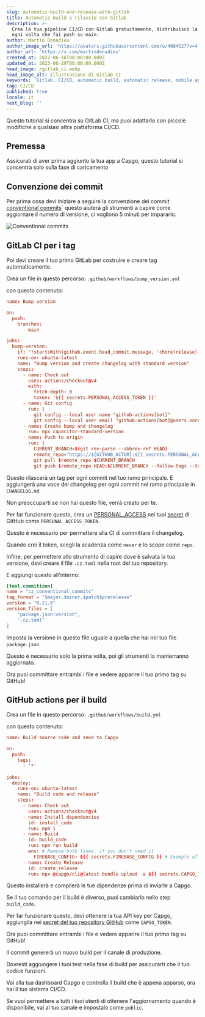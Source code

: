 ```yaml
---
slug: automatic-build-and-release-with-gitlab
title: Automatic build e rilascio con Gitlab
description: >-
  Crea la tua pipeline CI/CD con Gitlab gratuitamente, distribuisci la tua app
  ogni volta che fai push su main.
author: Martin Donadieu
author_image_url: 'https://avatars.githubusercontent.com/u/4084527?v=4'
author_url: 'https://x.com/martindonadieu'
created_at: 2022-06-16T00:00:00.000Z
updated_at: 2023-06-29T00:00:00.000Z
head_image: /gitlab_ci.webp
head_image_alt: Illustrazione di Gitlab CI
keywords: 'Gitlab, CI/CD, automatic build, automatic release, mobile app updates'
tag: CI/CD
published: true
locale: it
next_blog: ''
---
```

Questo tutorial si concentra su GitLab CI, ma puoi adattarlo con piccole modifiche a qualsiasi altra piattaforma CI/CD.

## Premessa

Assicurati di aver prima aggiunto la tua app a Capgo, questo tutorial si concentra solo sulla fase di caricamento

## Convenzione dei commit

Per prima cosa devi iniziare a seguire la convenzione dei commit [conventional commits](https://www.conventionalcommits.org/en/v1.0.0/)\` questo aiuterà gli strumenti a capire come aggiornare il numero di versione, ci vogliono 5 minuti per impararlo.

![Conventional commits](/conventional_commits.webp)

## GitLab CI per i tag

Poi devi creare il tuo primo GitLab per costruire e creare tag automaticamente.

Crea un file in questo percorso: `.github/workflows/bump_version.yml`

con questo contenuto:

```toml
name: Bump version

on:
  push:
    branches:
      - main

jobs:
  bump-version:
    if: "!startsWith(github.event.head_commit.message, 'chore(release):')"
    runs-on: ubuntu-latest
    name: "Bump version and create changelog with standard version"
    steps:
      - name: Check out
        uses: actions/checkout@v4
        with:
          fetch-depth: 0
          token: '${{ secrets.PERSONAL_ACCESS_TOKEN }}'
      - name: Git config
        run: |
          git config --local user.name "github-actions[bot]"
          git config --local user.email "github-actions[bot]@users.noreply.github.com"
      - name: Create bump and changelog
        run: npx capacitor-standard-version
      - name: Push to origin
        run: |
          CURRENT_BRANCH=$(git rev-parse --abbrev-ref HEAD)
          remote_repo="https://${GITHUB_ACTOR}:${{ secrets.PERSONAL_ACCESS_TOKEN }}@github.com/${GITHUB_REPOSITORY}.git"
          git pull $remote_repo $CURRENT_BRANCH
          git push $remote_repo HEAD:$CURRENT_BRANCH --follow-tags --tags
```

Questo rilascerà un tag per ogni commit nel tuo ramo principale. E aggiungerà una voce del changelog per ogni commit nel ramo principale in `CHANGELOG.md`.

Non preoccuparti se non hai questo file, verrà creato per te.

Per far funzionare questo, crea un [PERSONAL_ACCESS](https://docs.github.com/en/authentication/keeping-your-account-and-data-secure/creating-a-personal-access-token/) nei tuoi [secret](https://docs.github.com/en/actions/security-guides/encrypted-secrets "GitHub secrets") di GitHub come `PERSONAL_ACCESS_TOKEN`.

Questo è necessario per permettere alla CI di committare il changelog.

Quando crei il token, scegli la scadenza come `never` e lo scope come `repo`.

Infine, per permettere allo strumento di capire dove è salvata la tua versione, devi creare il file `.cz.toml` nella root del tuo repository.

E aggiungi questo all'interno:

```toml
[tool.commitizen]
name = "cz_conventional_commits"
tag_format = "$major.$minor.$patch$prerelease"
version = "0.11.5"
version_files = [
    "package.json:version",
    ".cz.toml"
]
```

Imposta la versione in questo file uguale a quella che hai nel tuo file `package.json`.

Questo è necessario solo la prima volta, poi gli strumenti lo manterranno aggiornato.

Ora puoi committare entrambi i file e vedere apparire il tuo primo tag su GitHub!

## GitHub actions per il build

Crea un file in questo percorso: `.github/workflows/build.yml`

con questo contenuto:

```toml
name: Build source code and send to Capgo

on:
  push:
    tags:
      - '*'
      
jobs:
  deploy:
    runs-on: ubuntu-latest
    name: "Build code and release"
    steps:
      - name: Check out
        uses: actions/checkout@v4
      - name: Install dependencies
        id: install_code
        run: npm i
      - name: Build
        id: build_code
        run: npm run build
        env: # Remove both lines  if you don't need it
          FIREBASE_CONFIG: ${{ secrets.FIREBASE_CONFIG }} # Exemple of env var coming from a secret
      - name: Create Release
        id: create_release
        run: npx @capgo/cli@latest bundle upload -a ${{ secrets.CAPGO_TOKEN }} -c production
```

Questo installerà e compilerà le tue dipendenze prima di inviarle a Capgo.

Se il tuo comando per il build è diverso, puoi cambiarlo nello step `build_code`.

Per far funzionare questo, devi ottenere la tua API key per Capgo, aggiungila nei [secret del tuo repository GitHub](https://docs.github.com/en/actions/security-guides/encrypted-secrets/) come `CAPGO_TOKEN`.

Ora puoi committare entrambi i file e vedere apparire il tuo primo tag su GitHub!

Il commit genererà un nuovo build per il canale di produzione.

Dovresti aggiungere i tuoi test nella fase di build per assicurarti che il tuo codice funzioni.

Vai alla tua dashboard Capgo e controlla il build che è appena apparso, ora hai il tuo sistema CI/CD.

Se vuoi permettere a tutti i tuoi utenti di ottenere l'aggiornamento quando è disponibile, vai al tuo canale e impostalo come `public`.
